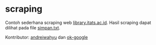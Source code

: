 # scraping
Contoh sederhana scraping web [library.itats.ac.id](http://library.itats.ac.id/index.php?search=search&keywords=&page=1). Hasil scraping dapat dilihat pada file [simpan.txt](https://github.com/devitapp-codes/scraping/blob/master/simpan.txt).

Kontributor: [andreiwahyu](https://github.com/andreiwahyu) dan [ok-google](https://github.com/ok-google)
